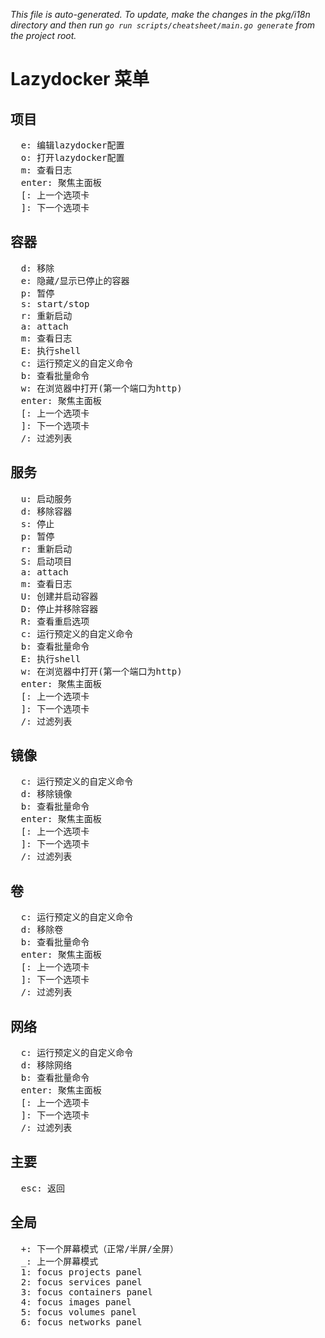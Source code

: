 _This file is auto-generated. To update, make the changes in the pkg/i18n directory and then run `go run scripts/cheatsheet/main.go generate` from the project root._

# Lazydocker 菜单

## 项目

<pre>
  <kbd>e</kbd>: 编辑lazydocker配置
  <kbd>o</kbd>: 打开lazydocker配置
  <kbd>m</kbd>: 查看日志
  <kbd>enter</kbd>: 聚焦主面板
  <kbd>[</kbd>: 上一个选项卡
  <kbd>]</kbd>: 下一个选项卡
</pre>

## 容器

<pre>
  <kbd>d</kbd>: 移除
  <kbd>e</kbd>: 隐藏/显示已停止的容器
  <kbd>p</kbd>: 暂停
  <kbd>s</kbd>: start/stop
  <kbd>r</kbd>: 重新启动
  <kbd>a</kbd>: attach
  <kbd>m</kbd>: 查看日志
  <kbd>E</kbd>: 执行shell
  <kbd>c</kbd>: 运行预定义的自定义命令
  <kbd>b</kbd>: 查看批量命令
  <kbd>w</kbd>: 在浏览器中打开(第一个端口为http)
  <kbd>enter</kbd>: 聚焦主面板
  <kbd>[</kbd>: 上一个选项卡
  <kbd>]</kbd>: 下一个选项卡
  <kbd>/</kbd>: 过滤列表
</pre>

## 服务

<pre>
  <kbd>u</kbd>: 启动服务
  <kbd>d</kbd>: 移除容器
  <kbd>s</kbd>: 停止
  <kbd>p</kbd>: 暂停
  <kbd>r</kbd>: 重新启动
  <kbd>S</kbd>: 启动项目
  <kbd>a</kbd>: attach
  <kbd>m</kbd>: 查看日志
  <kbd>U</kbd>: 创建并启动容器
  <kbd>D</kbd>: 停止并移除容器
  <kbd>R</kbd>: 查看重启选项
  <kbd>c</kbd>: 运行预定义的自定义命令
  <kbd>b</kbd>: 查看批量命令
  <kbd>E</kbd>: 执行shell
  <kbd>w</kbd>: 在浏览器中打开(第一个端口为http)
  <kbd>enter</kbd>: 聚焦主面板
  <kbd>[</kbd>: 上一个选项卡
  <kbd>]</kbd>: 下一个选项卡
  <kbd>/</kbd>: 过滤列表
</pre>

## 镜像

<pre>
  <kbd>c</kbd>: 运行预定义的自定义命令
  <kbd>d</kbd>: 移除镜像
  <kbd>b</kbd>: 查看批量命令
  <kbd>enter</kbd>: 聚焦主面板
  <kbd>[</kbd>: 上一个选项卡
  <kbd>]</kbd>: 下一个选项卡
  <kbd>/</kbd>: 过滤列表
</pre>

## 卷

<pre>
  <kbd>c</kbd>: 运行预定义的自定义命令
  <kbd>d</kbd>: 移除卷
  <kbd>b</kbd>: 查看批量命令
  <kbd>enter</kbd>: 聚焦主面板
  <kbd>[</kbd>: 上一个选项卡
  <kbd>]</kbd>: 下一个选项卡
  <kbd>/</kbd>: 过滤列表
</pre>

## 网络

<pre>
  <kbd>c</kbd>: 运行预定义的自定义命令
  <kbd>d</kbd>: 移除网络
  <kbd>b</kbd>: 查看批量命令
  <kbd>enter</kbd>: 聚焦主面板
  <kbd>[</kbd>: 上一个选项卡
  <kbd>]</kbd>: 下一个选项卡
  <kbd>/</kbd>: 过滤列表
</pre>

## 主要

<pre>
  <kbd>esc</kbd>: 返回
</pre>

## 全局

<pre>
  <kbd>+</kbd>: 下一个屏幕模式（正常/半屏/全屏）
  <kbd>_</kbd>: 上一个屏幕模式
  <kbd>1</kbd>: focus projects panel
  <kbd>2</kbd>: focus services panel
  <kbd>3</kbd>: focus containers panel
  <kbd>4</kbd>: focus images panel
  <kbd>5</kbd>: focus volumes panel
  <kbd>6</kbd>: focus networks panel
</pre>
